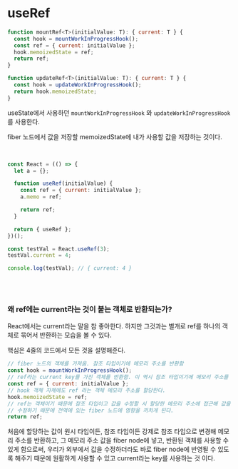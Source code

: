 # useRef

```js
function mountRef<T>(initialValue: T): { current: T } {
  const hook = mountWorkInProgressHook();
  const ref = { current: initialValue };
  hook.memoizedState = ref;
  return ref;
}

function updateRef<T>(initialValue: T): { current: T } {
  const hook = updateWorkInProgressHook();
  return hook.memoizedState;
}
```

useState에서 사용하던 `mountWorkInProgressHook` 와 `updateWorkInProgressHook` 를 사용한다.

fiber 노드에서 값을 저장할 memoizedState에 내가 사용할 값을 저장하는 것이다.

<br />

```js
const React = (() => {
  let a = {};

  function useRef(initialValue) {
    const ref = { current: initialValue };
    a.memo = ref;

    return ref;
  }

  return { useRef };
})();

const testVal = React.useRef(3);
testVal.current = 4;

console.log(testVal); // { current: 4 }
```

<br />
<br />

### 왜 ref에는 current라는 것이 붙는 객체로 반환되는가?

React에서는 current라는 말을 참 좋아한다. 하지만 그것과는 별개로 ref를 하나의 객체로 묶어서 반환하는 모습을 볼 수 있다.

핵심은 4줄의 코드에서 모든 것을 설명해준다.

```js
// fiber 노드의 객체를 가져옴. 참조 타입이기에 메모리 주소를 반환함
const hook = mountWorkInProgressHook();
// ref라는 current key를 가진 객체를 반환함. 이 역시 참조 타입이기에 메모리 주소를 반환함
const ref = { current: initialValue };
// hook 객체 자체에도 ref 라는 객체 메모리 주소를 할당한다.
hook.memoizedState = ref;
// ref는 객체이기 때문에 참조 타입이고 값을 수정할 시 할당한 메모리 주소에 접근해 값을
// 수정하기 때문에 전역에 있는 fiber 노드에 영향을 끼치게 된다.
return ref;
```

처음에 할당하는 값이 원시 타입이든, 참조 타입이든 강제로 참조 타입으로 변경해 메모리 주소를 반환하고, 그 메모리 주소 값을 fiber node에 넣고, 반환된 객체를 사용할 수 있게 함으로써, 우리가 외부에서 값을 수정하더라도 바로 fiber node에 반영될 수 있도록 해주기 때문에 원활하게 사용할 수 있고 current라는 key를 사용하는 것 이다.
